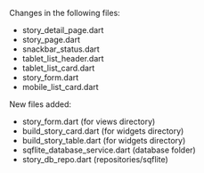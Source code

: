 Changes in the following files:

- story_detail_page.dart
- story_page.dart
- snackbar_status.dart
- tablet_list_header.dart
- tablet_list_card.dart
- story_form.dart
- mobile_list_card.dart

New files added:

- story_form.dart (for views directory)
- build_story_card.dart (for widgets directory)
- build_story_table.dart (for widgets directory)
- sqflite_database_service.dart (database folder)
- story_db_repo.dart (repositories/sqflite)
